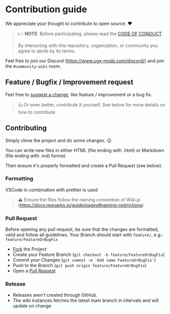 # Contribution guide

We appreciate your thought to contribute to open source. :heart:

> 👉 **NOTE**: Before participating, please read the [CODE OF CONDUCT](/CODE_OF_CONDUCT).
> 
> By interacting with this repository, organization, or community you agree to abide by its terms.

Feel free to join our Discord (https://www.ugx-mods.com/discord/) and join the `#community-wiki` room. 

## Feature / Bugfix / Improvement request

Feel free to [suggest a change](/issues/new), like feature / improvement or a bug fix.

> 👍 Or even better, contribute it yourself. See below for more details on how to contribute.

## Contributing

Simply clone the project and do some changes. :wink:

You can write new files in either HTML (file ending with .html) or Markdown (file ending with .md) format.

Then ensure it's properly formatted and create a Pull Request (see below).

### Formatting

VSCode in combination with prettier is used

> ⚠️ Ensure the files follow the naming convention of Wiki.js (https://docs.requarks.io/guide/pages#naming-restrictions)

### Pull Request

Before opening any pull request, be sure that the changes are formatted, valid and follow all guidelines.
Your Branch should start with `feature/`, e.g.: `feature/FeatureOrBugFix`

- [Fork](/fork) the Project
- Create your Feature Branch (`git checkout -b feature/FeatureOrBugFix`)
- Commit your Changes (`git commit -m 'Add some FeatureOrBugFix'`)
- Push to the Branch (`git push origin feature/FeatureOrBugFix`)
- Open a [Pull Request](/compare)

### Release

- Releases aren't created through GitHub.
- The wiki instances fetches the latest main branch in intervals and will update on change
